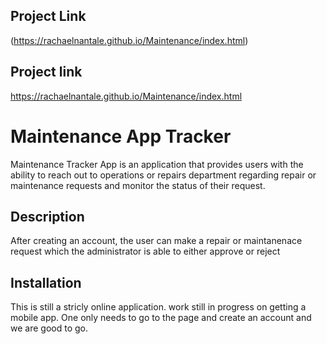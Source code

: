 ## Project Link
(https://rachaelnantale.github.io/Maintenance/index.html)


## Project link
https://rachaelnantale.github.io/Maintenance/index.html

Maintenance App Tracker
======================
 Maintenance Tracker App is an application that provides users with the ability to reach out to operations or repairs department regarding repair or maintenance requests and monitor the status of their request.

## Description
After creating an account, the user can make a repair or maintanenace request which the administrator is able to either approve or reject


## Installation
This is still a stricly online application. work still in progress on getting a mobile app. One only needs to go to the page and create an account and we are good to go.

